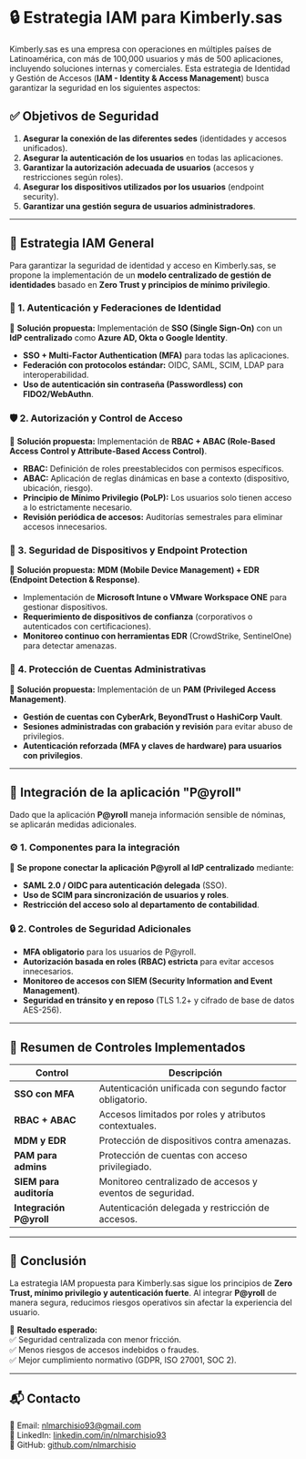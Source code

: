 # 🔒 Estrategia IAM para Kimberly.sas

Kimberly.sas es una empresa con operaciones en múltiples países de Latinoamérica, con más de 100,000 usuarios y más de 500 aplicaciones, incluyendo soluciones internas y comerciales. Esta estrategia de Identidad y Gestión de Accesos (**IAM - Identity & Access Management**) busca garantizar la seguridad en los siguientes aspectos:

## ✅ **Objetivos de Seguridad**
1. **Asegurar la conexión de las diferentes sedes** (identidades y accesos unificados).
2. **Asegurar la autenticación de los usuarios** en todas las aplicaciones.
3. **Garantizar la autorización adecuada de usuarios** (accesos y restricciones según roles).
4. **Asegurar los dispositivos utilizados por los usuarios** (endpoint security).
5. **Garantizar una gestión segura de usuarios administradores**.

---

## 🔹 **Estrategia IAM General**
Para garantizar la seguridad de identidad y acceso en Kimberly.sas, se propone la implementación de un **modelo centralizado de gestión de identidades** basado en **Zero Trust y principios de mínimo privilegio**.

### **🔑 1. Autenticación y Federaciones de Identidad**
📌 **Solución propuesta:** Implementación de **SSO (Single Sign-On)** con un **IdP centralizado** como **Azure AD, Okta o Google Identity**.  

- **SSO + Multi-Factor Authentication (MFA)** para todas las aplicaciones.
- **Federación con protocolos estándar:** OIDC, SAML, SCIM, LDAP para interoperabilidad.
- **Uso de autenticación sin contraseña (Passwordless) con FIDO2/WebAuthn**.

### **🛡️ 2. Autorización y Control de Acceso**
📌 **Solución propuesta:** Implementación de **RBAC + ABAC (Role-Based Access Control y Attribute-Based Access Control)**.

- **RBAC:** Definición de roles preestablecidos con permisos específicos.
- **ABAC:** Aplicación de reglas dinámicas en base a contexto (dispositivo, ubicación, riesgo).
- **Principio de Mínimo Privilegio (PoLP):** Los usuarios solo tienen acceso a lo estrictamente necesario.
- **Revisión periódica de accesos:** Auditorías semestrales para eliminar accesos innecesarios.

### **📱 3. Seguridad de Dispositivos y Endpoint Protection**
📌 **Solución propuesta:** **MDM (Mobile Device Management) + EDR (Endpoint Detection & Response)**.

- Implementación de **Microsoft Intune o VMware Workspace ONE** para gestionar dispositivos.
- **Requerimiento de dispositivos de confianza** (corporativos o autenticados con certificaciones).
- **Monitoreo continuo con herramientas EDR** (CrowdStrike, SentinelOne) para detectar amenazas.

### **🛑 4. Protección de Cuentas Administrativas**
📌 **Solución propuesta:** Implementación de un **PAM (Privileged Access Management)**.

- **Gestión de cuentas con CyberArk, BeyondTrust o HashiCorp Vault**.
- **Sesiones administradas con grabación y revisión** para evitar abuso de privilegios.
- **Autenticación reforzada (MFA y claves de hardware) para usuarios con privilegios**.

---

## 🔹 **Integración de la aplicación "P@yroll"**
Dado que la aplicación **P@yroll** maneja información sensible de nóminas, se aplicarán medidas adicionales.

### **⚙️ 1. Componentes para la integración**
📌 **Se propone conectar la aplicación P@yroll al IdP centralizado** mediante:  
- **SAML 2.0 / OIDC para autenticación delegada** (SSO).
- **Uso de SCIM para sincronización de usuarios y roles**.
- **Restricción del acceso solo al departamento de contabilidad**.

### **🔒 2. Controles de Seguridad Adicionales**
- **MFA obligatorio** para los usuarios de P@yroll.
- **Autorización basada en roles (RBAC) estricta** para evitar accesos innecesarios.
- **Monitoreo de accesos con SIEM (Security Information and Event Management)**.
- **Seguridad en tránsito y en reposo** (TLS 1.2+ y cifrado de base de datos AES-256).

---

## 🔹 **Resumen de Controles Implementados**
| Control | Descripción |
|---------|------------|
| **SSO con MFA** | Autenticación unificada con segundo factor obligatorio. |
| **RBAC + ABAC** | Accesos limitados por roles y atributos contextuales. |
| **MDM y EDR** | Protección de dispositivos contra amenazas. |
| **PAM para admins** | Protección de cuentas con acceso privilegiado. |
| **SIEM para auditoría** | Monitoreo centralizado de accesos y eventos de seguridad. |
| **Integración P@yroll** | Autenticación delegada y restricción de accesos. |

---

## 🔹 **Conclusión**
La estrategia IAM propuesta para Kimberly.sas sigue los principios de **Zero Trust, mínimo privilegio y autenticación fuerte**. Al integrar **P@yroll** de manera segura, reducimos riesgos operativos sin afectar la experiencia del usuario.

📌 **Resultado esperado:**  
✅ Seguridad centralizada con menor fricción.  
✅ Menos riesgos de accesos indebidos o fraudes.  
✅ Mejor cumplimiento normativo (GDPR, ISO 27001, SOC 2).  

---

## 📬 **Contacto**
📧 Email: nlmarchisio93@gmail.com  
💼 LinkedIn: [linkedin.com/in/nlmarchisio93](https://www.linkedin.com/in/nlmarchisio93/)  
🚀 GitHub: [github.com/nlmarchisio](https://github.com/nlmarchisio)  

